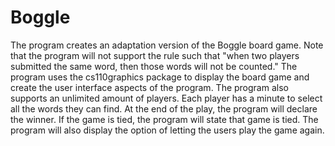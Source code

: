 # Boggle

The program creates an adaptation version of the Boggle board game. Note that the program will not support the rule such that "when two players submitted the same word, then those words will not be counted." 
The program uses the cs110graphics package to display the board game and create the user interface aspects of the program. The program also supports an unlimited amount of players. Each player has a minute to select all the words they can find. At the end of the play, the program will declare the winner. If the game is tied, the program will state that game is tied. The program will also display the option of letting the users play the game again. 
